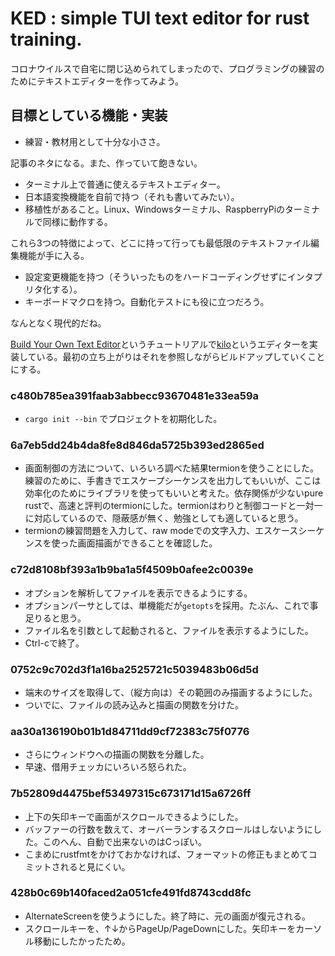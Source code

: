 # KED : simple TUI text editor for rust training.

コロナウイルスで自宅に閉じ込められてしまったので、プログラミングの練習のためにテキストエディターを作ってみよう。

## 目標としている機能・実装

* 練習・教材用として十分な小ささ。

記事のネタになる。また、作っていて飽きない。

* ターミナル上で普通に使えるテキストエディター。
* 日本語変換機能を自前で持つ（それも書いてみたい）。
* 移植性があること。Linux、Windowsターミナル、RaspberryPiのターミナルで同様に動作する。

これら3つの特徴によって、どこに持って行っても最低限のテキストファイル編集機能が手に入る。

* 設定変更機能を持つ（そういったものをハードコーディングせずにインタプリタ化する）。
* キーボードマクロを持つ。自動化テストにも役に立つだろう。

なんとなく現代的だね。


[Build Your Own Text Editor](https://viewsourcecode.org/snaptoken/kilo/)というチュートリアルで[kilo](https://github.com/antirez/kilo)というエディターを実装している。最初の立ち上がりはそれを参照しながらビルドアップしていくことにする。

### c480b785ea391faab3abbecc93670481e33ea59a

* `cargo init --bin` でプロジェクトを初期化した。

### 6a7eb5dd24b4da8fe8d846da5725b393ed2865ed

* 画面制御の方法について、いろいろ調べた結果termionを使うことにした。練習のために、手書きでエスケープシーケンスを出力してもいいが、ここは効率化のためにライブラリを使ってもいいと考えた。依存関係が少ないpure rustで、高速と評判のtermionにした。termionはわりと制御コードと一対一に対応しているので、隠蔽感が無く、勉強としても適していると思う。
* termionの練習問題を入力して、raw modeでの文字入力、エスケースシーケンスを使った画面描画ができることを確認した。

### c72d8108bf393a1b9ba1a5f4509b0afee2c0039e

* オプションを解析してファイルを表示できるようにする。
* オプションパーサとしては、単機能だが`getopts`を採用。たぶん、これで事足りると思う。
* ファイル名を引数として起動されると、ファイルを表示するようにした。
* Ctrl-cで終了。


### 0752c9c702d3f1a16ba2525721c5039483b06d5d

* 端末のサイズを取得して、（縦方向は）その範囲のみ描画するようにした。
* ついでに、ファイルの読み込みと描画の関数を分けた。

### aa30a136190b01b1d84711dd9cf72383c75f0776

* さらにウィンドウへの描画の関数を分離した。
* 早速、借用チェッカにいろいろ怒られた。

### 7b52809d4475bef53497315c673171d15a6726ff

* 上下の矢印キーで画面がスクロールできるようにした。
* バッファーの行数を数えて、オーバーランするスクロールはしないようにした。このへん、自動で出来ないのはCっぽい。
* こまめにrustfmtをかけておかなければ、フォーマットの修正もまとめてコミットされると見にくい。

### 428b0c69b140faced2a051cfe491fd8743cdd8fc

* AlternateScreenを使うようにした。終了時に、元の画面が復元される。
* スクロールキーを、↑↓からPageUp/PageDownにした。矢印キーをカーソル移動にしたかったため。


